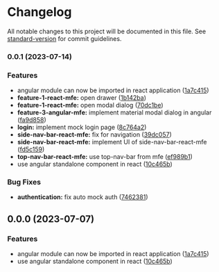 # Changelog

All notable changes to this project will be documented in this file. See [standard-version](https://github.com/conventional-changelog/standard-version) for commit guidelines.

### 0.0.1 (2023-07-14)


### Features

* angular module can now be imported in react application ([1a7c415](https://github.com/khan990/mfe-poc/commit/1a7c415af442a4cb0f24e8f141defccf3db04cab))
* **feature-1-react-mfe:** open drawer ([1b142ba](https://github.com/khan990/mfe-poc/commit/1b142ba935488a32fe16a0dae08d544677aa1be7))
* **feature-1-react-mfe:** open modal dialog ([70dc1be](https://github.com/khan990/mfe-poc/commit/70dc1beb166b3a2c305c4244cb182013008f9c45))
* **feature-3-angular-mfe:** implement material modal dialog in angular ([fa9d858](https://github.com/khan990/mfe-poc/commit/fa9d858733a82054ede3ad69233cb0dd1f98f9c9))
* **login:** implement mock login page ([8c764a2](https://github.com/khan990/mfe-poc/commit/8c764a227c199c873e29c36eb72cbcfd8d5355b7))
* **side-nav-bar-react-mfe:** fix for navigation ([39dc057](https://github.com/khan990/mfe-poc/commit/39dc057c58da6697020065ecfbc2c2df9c05920b))
* **side-nav-bar-react-mfe:** implement UI of side-nav-bar-react-mfe ([fd5c159](https://github.com/khan990/mfe-poc/commit/fd5c159f3680081fc1452c839f90f03c799dc05f))
* **top-nav-bar-react-mfe:** use top-nav-bar from mfe ([ef989b1](https://github.com/khan990/mfe-poc/commit/ef989b15adbcff31e7b1e5de0e178da3411214d8))
* use angular standalone component in react ([10c465b](https://github.com/khan990/mfe-poc/commit/10c465bf1f4861bbbb6b886ecba5bd9da9bf8331))


### Bug Fixes

* **authentication:** fix auto mock auth ([7462381](https://github.com/khan990/mfe-poc/commit/7462381cd6f2cba7aa6f7c52482110c8c8ff6a22))

## 0.0.0 (2023-07-07)


### Features

* angular module can now be imported in react application ([1a7c415](https://github.com/khan990/mfe-poc/commit/1a7c415af442a4cb0f24e8f141defccf3db04cab))
* use angular standalone component in react ([10c465b](https://github.com/khan990/mfe-poc/commit/10c465bf1f4861bbbb6b886ecba5bd9da9bf8331))
